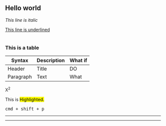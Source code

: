 ## Hello world

*This line is italic*

<u>This line is underlined</u>
<br>
<br>
### This is a table
| Syntax | Description | What if |
| - | - | - |
| Header | Title | DO |
| Paragraph | Text | What |

X<sup>2

This is <mark>Highlighted.

<kbd>cmd + shift + p</kbd>

---
***